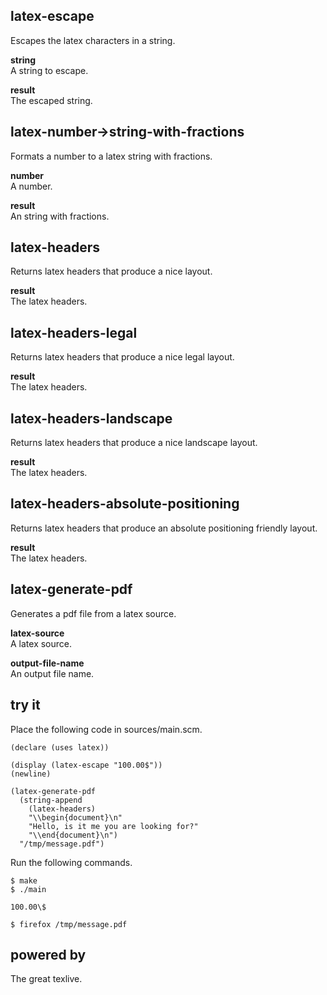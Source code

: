 latex-escape
------------
Escapes the latex characters in a string.

__string__  
A string to escape.

__result__  
The escaped string.

latex-number->string-with-fractions
-----------------------------------
Formats a number to a latex string with fractions.

__number__  
A number.

__result__  
An string with fractions.

latex-headers
-------------
Returns latex headers that produce a nice layout.

__result__  
The latex headers.

latex-headers-legal
-------------------
Returns latex headers that produce a nice legal layout.

__result__  
The latex headers.

latex-headers-landscape
-----------------------
Returns latex headers that produce a nice landscape layout.

__result__  
The latex headers.

latex-headers-absolute-positioning
----------------------------------
Returns latex headers that produce an absolute positioning friendly layout.

__result__  
The latex headers.

latex-generate-pdf
------------------
Generates a pdf file from a latex source.

__latex-source__  
A latex source.

__output-file-name__  
An output file name.

try it
------
Place the following code in sources/main.scm.

    (declare (uses latex))

    (display (latex-escape "100.00$"))
    (newline)

    (latex-generate-pdf
      (string-append
        (latex-headers)
        "\\begin{document}\n"
        "Hello, is it me you are looking for?"
        "\\end{document}\n")
      "/tmp/message.pdf")

Run the following commands.

    $ make
    $ ./main

    100.00\$

    $ firefox /tmp/message.pdf

powered by
----------
The great texlive.
